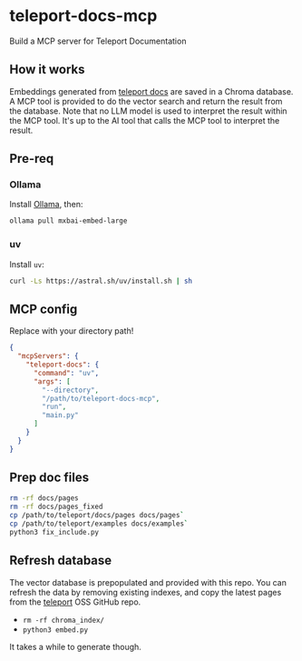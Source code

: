 # teleport-docs-mcp

Build a MCP server for Teleport Documentation

## How it works

Embeddings generated from [teleport docs](https://github.com/gravitational/teleport/tree/master/docs/pages)
are saved in a Chroma database. A MCP tool is provided to do the vector search
and return the result from the database. Note that no LLM model is used to
interpret the result within the MCP tool. It's up to the AI tool that calls the
MCP tool to interpret the result.

## Pre-req

### Ollama

Install [Ollama](https://ollama.com/), then:
```bash
ollama pull mxbai-embed-large
```

### uv

Install `uv`:
```bash
curl -Ls https://astral.sh/uv/install.sh | sh
```

## MCP config

Replace with your directory path!
```json
{
  "mcpServers": {
    "teleport-docs": {
      "command": "uv",
      "args": [
        "--directory",
        "/path/to/teleport-docs-mcp",
        "run",
        "main.py"
      ]
    }
  }
}
```

## Prep doc files

```bash
rm -rf docs/pages
rm -rf docs/pages_fixed
cp /path/to/teleport/docs/pages docs/pages`
cp /path/to/teleport/examples docs/examples`
python3 fix_include.py
```

## Refresh database

The vector database is prepopulated and provided with this repo. You can
refresh the data by removing existing indexes, and copy the latest pages from
the [teleport](https://github.com/gravitational/teleport/tree/master/docs/pages)
OSS GitHub repo.

- `rm -rf chroma_index/`
- `python3 embed.py`

It takes a while to generate though.
